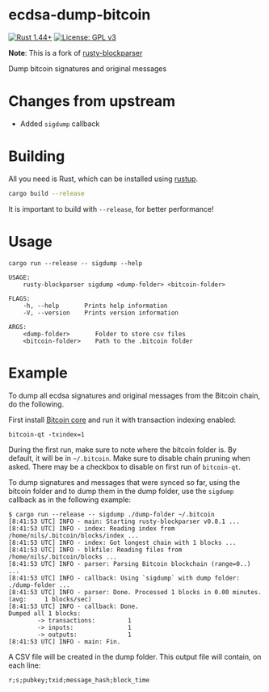 # ecdsa-dump-bitcoin

[![Rust 1.44+](https://img.shields.io/badge/rust-1.44+-red.svg)](https://www.sagemath.org/index.html) [![License: GPL v3](https://img.shields.io/badge/license-GPL%20v3-blue.svg)](http://www.gnu.org/licenses/gpl-3.0)

**Note**: This is a fork of [rusty-blockparser](https://github.com/gcarq/rusty-blockparser)

Dump bitcoin signatures and original messages

# Changes from upstream

* Added `sigdump` callback

# Building

All you need is Rust, which can be installed using [rustup](https://rustup.rs/).


```bash
cargo build --release
```

It is important to build with `--release`, for better performance!


# Usage

```
cargo run --release -- sigdump --help
```

```
USAGE:
    rusty-blockparser sigdump <dump-folder> <bitcoin-folder>

FLAGS:
    -h, --help       Prints help information
    -V, --version    Prints version information

ARGS:
    <dump-folder>       Folder to store csv files
    <bitcoin-folder>    Path to the .bitcoin folder

```
# Example

To dump all ecdsa signatures and original messages from the Bitcoin chain, 
do the following.

First install [Bitcoin core](https://github.com/bitcoin/bitcoin) and run it with transaction indexing enabled:

```
bitcoin-qt -txindex=1
```

During the first run, make sure to note where the bitcoin folder is.
By default, it will be in `~/.bitcoin`.
Make sure to disable chain pruning when asked. There may be a checkbox to disable on first run of `bitcoin-qt`.

To dump signatures and messages that were synced so far, 
using the bitcoin folder and to dump them in the dump folder, 
use the `sigdump` callback as in the following example:

```
$ cargo run --release -- sigdump ./dump-folder ~/.bitcoin
[8:41:53 UTC] INFO - main: Starting rusty-blockparser v0.8.1 ...
[8:41:53 UTC] INFO - index: Reading index from /home/nils/.bitcoin/blocks/index ...
[8:41:53 UTC] INFO - index: Got longest chain with 1 blocks ...
[8:41:53 UTC] INFO - blkfile: Reading files from /home/nils/.bitcoin/blocks ...
[8:41:53 UTC] INFO - parser: Parsing Bitcoin blockchain (range=0..) ...
[8:41:53 UTC] INFO - callback: Using `sigdump` with dump folder: ./dump-folder ...
[8:41:53 UTC] INFO - parser: Done. Processed 1 blocks in 0.00 minutes. (avg:     1 blocks/sec)
[8:41:53 UTC] INFO - callback: Done.
Dumped all 1 blocks:
        -> transactions:         1
        -> inputs:               1
        -> outputs:              1
[8:41:53 UTC] INFO - main: Fin.

```

A CSV file will be created in the dump folder.
This output file will contain, on each line:

```
r;s;pubkey;txid;message_hash;block_time
```

